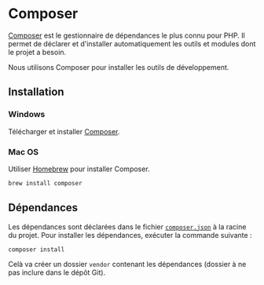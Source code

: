 # Composer

[Composer](https://getcomposer.org/) est le gestionnaire de dépendances
le plus connu pour PHP. Il permet de déclarer et d'installer
automatiquement les outils et modules dont le projet a besoin.

Nous utilisons Composer pour installer les outils de développement.

## Installation

### Windows

Télécharger et installer [Composer](https://getcomposer.org/download/).

### Mac OS

Utiliser [Homebrew](https://brew.sh/) pour installer Composer.

```bash
brew install composer
```

## Dépendances

Les dépendances sont déclarées dans le fichier
[`composer.json`](../composer.json) à la racine du projet.
Pour installer les dépendances, exécuter la commande suivante :

```bash
composer install
```

Celà va créer un dossier `vendor` contenant les dépendances (dossier à
ne pas inclure dans le dépôt Git).
